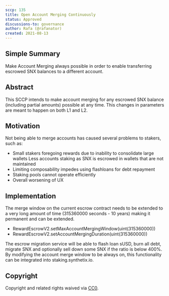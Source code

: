 ```yaml
---
sccp: 135
title: Open Account Merging Continuously
status: Approved
discussions-to: governance
author: Rafa (@rafanator) 
created: 2021-08-13
---
```


<!--You can leave these HTML comments in your merged SCCP and delete the visible duplicate text guides, they will not appear and may be helpful to refer to if you edit it again. This is the suggested template for new SCCPs. Note that an SCCP number will be assigned by an editor. When opening a pull request to submit your SCCP, please use an abbreviated title in the filename, `sccp-draft_title_abbrev.md`. The title should be 44 characters or less.-->

## Simple Summary

<!--"If you can't explain it simply, you don't understand it well enough." Provide a simplified and layman-accessible explanation of the SCCP.-->

Make Account Merging always possible in order to enable transferring escrowed SNX balances to a different account.

## Abstract

<!--A short (~200 word) description of the variable change proposed.-->

This SCCP intends to make account merging for any escrowed SNX balance (including partial amounts) possible at any time. This changes in parameters are meant to happen on both L1 and L2. 

## Motivation

<!--The motivation is critical for SCCPs that want to update variables within Synthetix. It should clearly explain why the existing variable is not incentive aligned. SCCP submissions without sufficient motivation may be rejected outright.-->

Not being able to merge accounts has caused several problems to stakers, such as:

- Small stakers foregoing rewards due to inability to consolidate large wallets
Less accounts staking as SNX is escrowed in wallets that are not maintained
- Limiting composability impedes using flashloans for debt repayment
- Staking pools cannot operate efficiently
- Overall worsening of UX


## Implementation

The merge window on the current escrow contract needs to be extended to a very long amount of time (315360000 seconds - 10 years) making it permanent and can be extended. 

- RewardEscrowV2.setMaxAccountMergingWindow(uint(315360000))
- RewardEscrowV2.setAccountMergingDuration(uint(315360000))

The escrow migration service will be able to flash loan sUSD, burn all debt, migrate SNX and optionally sell down some SNX if the ratio is below 400%. By modifying the account merge window to be always on, this functionality can be integrated into staking.synthetix.io.

## Copyright
Copyright and related rights waived via [CC0](https://creativecommons.org/publicdomain/zero/1.0/).
